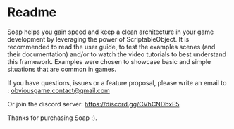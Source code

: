 Readme
=====================================

Soap helps you gain speed and keep a clean architecture in your game development by leveraging the power of ScriptableObject.
It is recommended to read the user guide, to test the examples scenes (and their documentation) and/or to watch the video tutorials to best understand this framework.
Examples were chosen to showcase basic and simple situations that are common in games.

If you have questions, issues or a feature proposal, please write an email to :
obviousgame.contact@gmail.com

Or join the discord server:
https://discord.gg/CVhCNDbxF5

Thanks for purchasing Soap :).